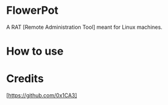 # FlowerPot
A RAT [Remote Administration Tool] meant for Linux machines.

# How to use

# Credits
[https://github.com/0x1CA3]
